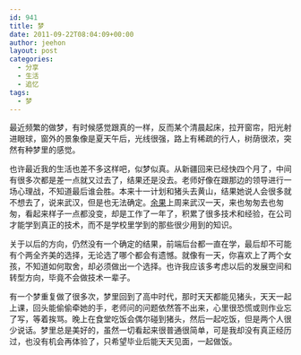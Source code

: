 ```yaml
---
id: 941
title: 梦
date: 2011-09-22T08:04:09+00:00
author: jeehon
layout: post
categories:
  - 分享
  - 生活
  - 追忆
tags:
  - 梦
---
```

最近频繁的做梦，有时候感觉跟真的一样，反而某个清晨起床，拉开窗帘，阳光射进眼球，窗外的景象像是夏天午后，光线很强，路上有稀疏的行人，树荫很浓，突然有种梦里的感觉。

也许最近我的生活也差不多这样吧，似梦似真。从新疆回来已经快四个月了，中间有很多次都是差一点就又过去了，结果还是没去。老师好像在跟那边的领导进行一场心理战，不知道最后谁会胜。本来十一计划和猪头去黄山，结果她说人会很多就不想去了，说来武汉，但是也无法确定。[余果](http://yuguo.us/weblog)上周来武汉一天，来也匆匆去也匆匆，看起来样子一点都没变，却是工作了一年了，积累了很多技术和经验，在公司才能学到真正的技术，而不是学校里学到的那些很少用到的知识。

关于以后的方向，仍然没有一个确定的结果，前端后台都一直在学，最后却不可能有个两全齐美的选择，无论选了哪个都会有遗憾。就像有一天，你喜欢上了两个女孩，不知道如何取舍，却必须做出一个选择。也许我应该多考虑以后的发展空间和转型方向，毕竟不会做技术一辈子。

有一个梦重复做了很多次，梦里回到了高中时代，那时天天都能见猪头，天天一起上课，回头能偷偷牵她的手，老师问的问题依然答不出来，心里很恐慌或则作业忘了写，等着挨骂。晚上在食堂吃饭会偶尔碰到猪头，然后一起吃饭，但是两个人很少说话。梦里总是美好的，虽然一切看起来很普通很简单，可是我却没有真正经历过，也没有机会再体验了，只希望毕业后能天天见面，一起做饭。
